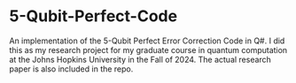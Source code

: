 # 5-Qubit-Perfect-Code
An implementation of the 5-Qubit Perfect Error Correction Code in Q#. I did this as my research project for my graduate course in quantum computation at the Johns Hopkins University in the Fall of 2024. The actual research paper is also included in the repo.
